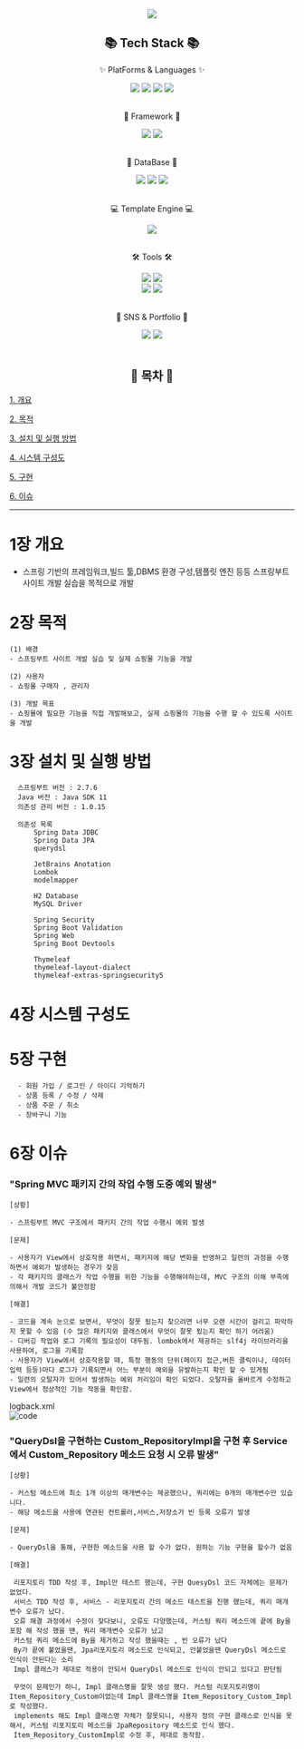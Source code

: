 
<div align="center">
<img src="https://capsule-render.vercel.app/api?type=waving&color=random&height=300&section=header&text=쇼핑몰%20사이트%20데모&fontSize=90" />
<h2>📚 Tech Stack 📚</h2>
  <p>✨ PlatForms & Languages ✨</p>
	<img src="https://img.shields.io/badge/Java-007396?style=flat&logo=Java&logoColor=white" />
	<img src="https://img.shields.io/badge/HTML5-E34F26?style=flat&logo=HTML5&logoColor=white" />
	<img src="https://img.shields.io/badge/CSS3-1572B6?style=flat&logo=CSS3&logoColor=white" />
  <img src="https://img.shields.io/badge/JavaScript-F7DF1E?style=flat&logo=JavaScript&logoColor=white" />
  <br>
  <br>
  <p>🎁 Framework 🎁</p>
   <img src="https://img.shields.io/badge/Spring Boot-6DB33F?style=flat&logo=Spring Boot&logoColor=white" />
  <img src="https://img.shields.io/badge/Spring Security-6DB33F?style=flat&logo=Spring Security&logoColor=white" />
  <br>
  <br>
  <p>📱 DataBase 📱<p>
  <img src="https://img.shields.io/badge/MySQL-4479A1?style=flat&logo=MySQL&logoColor=white" />
  <img src="https://img.shields.io/badge/MariaDB-003545?style=flat&logo=MariaDB&logoColor=white" />
  <img src="https://img.shields.io/badge/PostgreSQL-4169E1?style=flat&logo=PostgreSQL&logoColor=white" />
  <br>
  <br>
  
  <p>💻 Template Engine 💻</p>
  <img src="https://img.shields.io/badge/Thymeleaf-005F0F?style=flat&logo=Thymeleaf&logoColor=white" />
  <br>
  <br>
  <p>🛠 Tools 🛠</p> 
  <img src="https://img.shields.io/badge/Intellij IDEA-000000?style=flat&logo=IntellijIDEA&logoColor=white" />
  <img src="https://img.shields.io/badge/Visual Studio Code-007ACC?style=flat&logo=Visual Studio Code&logoColor=white" />
  <br>
  <img src="https://img.shields.io/badge/Gradle-02303A?style=flat&logo=Gradle&logoColor=white" />
  <img src="https://img.shields.io/badge/GitHub-181717?style=flat&logo=GitHub&logoColor=white" />
  <br>
  <br>
  <p>🎨 SNS & Portfolio 🎨 </p>
  <img src="https://img.shields.io/badge/Gmail-EA4335?style=flat&logo=Gmail&logoColor=white" />
  <img src="https://img.shields.io/badge/Portfolio-56B366?style=flat&logo=ProtonVPN&logoColor=white" />
  
  <br>
  <br>
  <h2>📜 목차 📜</h2>
</div>  

  [1. 개요](#1장-개요)
  
  [2. 목적](#2장-목적)
  
  [3. 설치 및 실행 방법](#3장-설치-및-실행-방법)
  
  [4. 시스템 구성도](#4장-시스템-구성도)
  
  [5. 구현](#5장-구현)
  
  [6. 이슈](#6장-이슈)
 
  
  ---
  
  # 1장 개요
   - 스프링 기반의 프레임워크,빌드 툴,DBMS 환경 구성,템플릿 엔진 등등 스프링부트 사이트 개발 실습을 목적으로 개발
  
  # 2장 목적
  
	(1) 배경
	- 스프링부트 사이트 개발 실습 및 실제 쇼핑몰 기능을 개발

	(2) 사용자
	- 쇼핑몰 구매자 , 관리자

	(3) 개발 목표
	- 쇼핑몰에 필요한 기능을 직접 개발해보고, 실제 쇼핑몰의 기능을 수행 할 수 있도록 사이트을 개발
	
  # 3장 설치 및 실행 방법
      스프링부트 버전 : 2.7.6
      Java 버전 : Java SDK 11
      의존성 관리 버전 : 1.0.15
      
      의존성 목록
          Spring Data JDBC
          Spring Data JPA
          querydsl
          
          JetBrains Anotation
          Lombok
          modelmapper
          
          H2 Database
          MySQL Driver
          
          Spring Security
          Spring Boot Validation
          Spring Web
          Spring Boot Devtools
          
          Thymeleaf
          thymeleaf-layout-dialect
          thymeleaf-extras-springsecurity5
          
          
          
    
  # 4장 시스템 구성도
  
  
  # 5장 구현
  
	  - 회원 가입 / 로그인 / 아이디 기억하기
	  - 상품 등록 / 수정 / 삭제
	  - 상품 주문 / 취소
	  - 장바구니 기능
   
  # 6장 이슈
  ### "Spring MVC 패키지 간의 작업 수행 도중 예외 발생"
  
    [상황]
    
    - 스프링부트 MVC 구조에서 패키지 간의 작업 수행시 예외 발생 
    
    [문제]
    
    - 사용자가 View에서 상호작용 하면서, 패키지에 해당 변화을 반영하고 일련의 과정을 수행하면서 예외가 발생하는 경우가 잦음
    - 각 패키지의 클래스가 작업 수행을 위한 기능을 수행해야하는데, MVC 구조의 이해 부족에 의해서 개발 코드가 불안정함
    
    [해결]
    
    - 코드을 계속 눈으로 보면서, 무엇이 잘못 됬는지 찾으려면 너무 오랜 시간이 걸리고 파악하지 못할 수 있음 (수 많은 패키지와 클래스에서 무엇이 잘못 됬는지 확인 하기 어려움)
    - 디버깅 작업와 로그 기록의 필요성이 대두됨. lombok에서 제공하는 slf4j 라이브러리을 사용하여, 로그을 기록함
    - 사용자가 View에서 상호작용할 때, 특정 행동의 단위(페이지 접근,버튼 클릭이나, 데이터 입력 등등)마다 로그가 기록되면서 어느 부분이 예외을 유발하는지 확인 할 수 있게됨
    - 일련의 오탈자가 있어서 발생하는 예외 처리임이 확인 되었다. 오탈자을 올바르게 수정하고 View에서 정상적인 기능 작동을 확인함.
    
logback.xml    
![code](https://user-images.githubusercontent.com/104084926/216399205-0357e33f-3353-4423-a707-5c08e3846c7b.png)

  ### "QueryDsl을 구현하는 Custom_RepositoryImpl을 구현 후 Service에서 Custom_Repository 메소드 요청 시 오류 발생"
  
    [상황]
    
    - 커스텀 메소드에 최소 1개 이상의 매개변수는 제공했으나, 쿼리에는 0개의 매개변수만 있습니다.
    - 해당 메소드을 사용에 연관된 컨트롤러,서비스,저장소가 빈 등록 오류가 발생
    
    [문제]
    
    - QueryDsl을 통해, 구현한 메소드을 사용 할 수가 없다. 원하는 기능 구현을 할수가 없음
    
    [해결]
    
     리포지토리 TDD 작성 후, Impl만 테스트 했는데, 구현 QuesyDsl 코드 자체에는 문제가 없었다.
     서비스 TDD 작성 후, 서비스 - 리포지토리 간의 메소드 테스트을 진행 했는데, 쿼리 매개변수 오류가 났다.
     오류 해결 과정에서 수정이 잦다보니, 오류도 다양했는데, 커스텀 쿼리 메소드에 끝에 By을 포함 해 작성 했을 땐, 쿼리 매개변수 오류가 났고
     커스텀 쿼리 메소드에 By을 제거하고 작성 했을때는 , 빈 오류가 났다
     By가 끝에 붙었을땐, Jpa리포지토리 메소드로 인식되고, 안붙었을땐 QueryDsl 메소드로 인식이 안된다는 소리
     Impl 클래스가 제대로 적용이 안되서 QueryDsl 메소드로 인식이 안되고 있다고 판단됨
    
     무엇이 문제인가 하니, Impl 클래스명을 잘못 생성 했다. 커스텀 리포지토리명이 Item_Repository_Custom이었는데 Impl 클래스명을 Item_Repository_Custom_Impl로 작성했다.
     implements 해도 Impl 클래스명 자체가 잘못되니, 사용자 정의 구현 클래스로 인식을 못해서, 커스텀 리포지토리 메소드을 JpaRepository 메소드로 인식 했다.
     Item_Repository_CustomImpl로 수정 후, 제대로 동작함.





  
  
